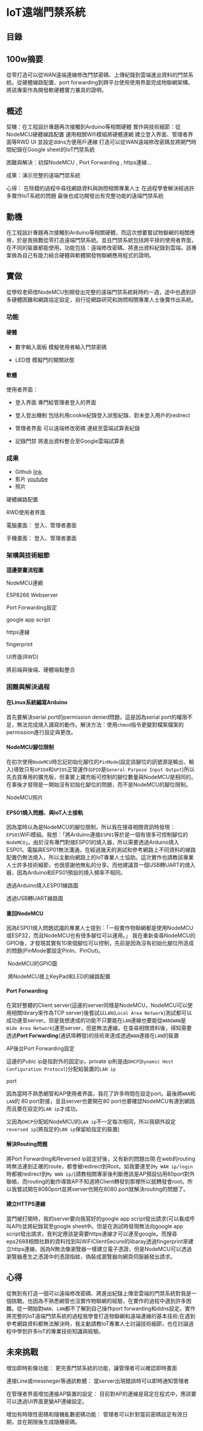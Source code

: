 # IoT遠端門禁系統

## 目錄

## 100w摘要

從零打造可以從WAN遠端連線修改門禁密碼、上傳紀錄到雲端進出資料的門禁系統。從硬體線路配置、port forwarding到跨平台使用使用界面完成物聯網架構。將該專案作為開發軟硬體實力兼具的證明。
## 概述

契機：在工程設計專題再次接觸到Arduino等相關硬體
實作與技術細節：從NodeMCU硬體線路配置
運用相關Wifi模組將硬體連網
建立登入界面、管理者界面等RWD UI
並設定ddns方便用戶連線
打造可以從WAN遠端修改密碼並將開門時間紀錄在Google sheet的IoT門禁系統

困難與解決：初探NodeMCU , Port Forwarding , https連線...

成果：演示完整的遠端門禁系統

心得：
在除錯的過程中尋找網路資料與詢問相關專業人士
在過程學會解決經過許多實作IoT系統的問題
最後也成功開發出有完整功能的遠端門禁系統
## 動機

在工程設計專題再次接觸到Arduino等相關硬體，而這次想要嘗試物聯網的相關應用，於是我挑戰從零打造遠端門禁系統。並且門禁系統包括跨平排的使用者界面，在不同的裝置都能使用。功能包括：遠端修改密碼、將進出資料紀錄到雲端。該專案做為自己有能力結合硬體與軟體開發物聯網應用程式的證明。
## 實做

從學校老師借NodeMCU到開發出完整的遠端門禁系統耗時約一週，途中也遇到許多硬體困難和網路協定設定，自行從網路研究和詢問相關專業人士後實作出系統。

### 功能

#### 硬體

* 數字輸入面板
模擬使用者輸入門禁密碼

* LED燈
模擬門的開關狀態

#### 軟體

使用者界面：

* 登入界面
專門給管理者登入的界面
* 登入登出機制
包括利用cookie紀錄登入狀態紀錄、對未登入用戶的redirect

* 管理者界面
可以遠端修改密碼
連結至雲端試算表紀錄

* 記錄門禁
將進出資料整合至Google雲端試算表

### 成果
- Github
[link](link)
- 影片
[youtube](link)
- 照片

硬體線路配置

RWD使用者界面

電腦畫面：
登入、管理者畫面

手機畫面：
登入、管理者畫面


### 架構與技術細節

**這邊要畫流程圖**

NodeMCU連網

ESP8266 Webserver

Port Forwarding設定

google app script

https連線

fingerprint

UI界面(RWD) 

將前端與後端、硬體端點整合

### 困難與解決過程

#### 在Linux系統編寫Arduino 

首先要解決serial port的permission denied問題，這是因為serial port的權限不足，無法完成燒入讀寫的動作。解決方法：使用`chmod`指令更變對檔案檔案的permission進行設定與更改。

#### NodeMCU腳位限制

在初次使用`NodeMCU`時忘記初始化腳位的`PinMode`(設定該腳位的訊號源是輸出、輸入)導致只有`GPIO4`和`GPIO5`正常運作(`GPIO`是`General Purpose Input Output`)所以先去買專用的擴充板，但事實上擴充板可控制的腳位數量與NodeMCU是相同的。在事後才發現是一開始沒有初始化腳位的問題，而不是NodeMCU的腳位限制。

NodeMCU照片
#### EPS01燒入問題、與IoT人士接軌

因為當時以為是NodeMCU的腳位限制，所以我在搜尋相關資訊時發現：`EPS01`WiFi模組。我想：「將Arduino連接`ESP01`等於是一個有很多可控制腳位的`NodeMCU`」。由於沒有專門對接ESP01的燒入器，所以需要透過Arduino燒入ESP01，電腦與ESP01無法溝通。在經過幾天的測試和參考網路上不同資料的線路配置仍無法燒入，所以主動向網路上的IoT專業人士協助。這次實作也請教該專業人士許多技術細節，也很感謝他無私的分享。而他建議買一個USB轉UART的燒入器，因為Arduino和EPS01預設的燒入頻率不相同。

透過Arduino燒入ESP01線路圖

透過USB轉UART線路圖

#### 重回NodeMCU

因為ESP01燒入問題認識的專業人士提到：「一般實作物聯網都是使用NodeMCU或ESP32，而且NodeMCU也有很多腳位可以運用。」
我在重新查尋NodeMCU的GPIO後，才發現其實有10來個腳位可以控制，先前是因為沒有初始化腳位所造成的問題(PinMode要設定PinIn、PinOut)。

![]()
NodeMCU的GPIO圖

![]()
將NodeMCU接上KeyPad和LED的線路配置

#### Port Forwarding

在寫好整體的Client server(這邊的server同樣是NodeMCU，NodeMCU可以使用相關library來作為TCP server)後嘗試以`LAN`(`Local Area Network`)測試都可以成功連至server。但是我想達成的功能不只要能在`LAN`連線也要能從`WAN`(`WAN`是`Wide Area Network`)連至server，但是無法連線。在查尋相關資料後，得知需要透過**Port Forwarding**(通訊埠轉發)的技術來達成透過`WAN`連接在`LAN`的裝置

AP後台Port Forwarding設定

這邊的Pubic ip是指對外的固定ip，private ip則是由`DHCP`(`Dynamic Host Configuration Protocol`)分配給裝置的`LAN ip`

port

因為當時不熟悉網管和AP使用者界面，我花了許多時間在設定port。最後將`WAN`和`LAN`的 80 port對接，並且server也要開在80 port也要確認NodeMCU有連到網路而且要在設定的`LAN ip`才成功。

又因為`DHCP`分配給NodeMCU的`LAN ip`不一定每次相同，所以我額外設定`reversed ip`(將指定的`LAN ip`保留給指定的裝置)

#### 解決Routing問題

將Port Forwarding和Reversed ip設定好後，又有新的問題出現:在web的routing時無法連到正確的route，都會被redirect到Root。如我要連至(`My WAN ip/login`時都被redirect到`My WAN ip/`)請教相關專家後判斷應該是AP預設佔用80port對外聯絡，而routing的動作導致AP不知道將Client轉發到那裡所以就轉發會root。所以我嘗試開在8080port並將server也開在8080 port就解決routing的問題了。

#### 建立HTTPS連線

當門被打開時，我的server要向我寫好的google app script發出請求(可以看成呼叫API)並將紀錄寫至google sheet中。但是在測試時發現無法向google app script發出請求，我判定應該是需要https連線才可以連至google。而搜尋eps2688相關社群的資料找到叫WiFiClientSecure的libaray透過fingerprint來建立https連線。因為N無法像瀏覽器一樣建立電子憑證，但是NodeMCU可以透過瀏覽器產生之憑證中的憑證指紋，偽裝成瀏覽器向網頁伺服器發出請求。

## 心得

從無到有打造一個可以遠端修改密碼、將進出紀錄上傳至雲端的門禁系統對我是一個挑戰。也因為不熟悉網管也沒實作物聯網的經驗，在實作的過程中遇到許多困難。從一開始對`WAN`、`LAN`都不了解到自己操作port forwarding和ddns設定。實作將完整的IoT遠端門禁系統的過程我學會打造物聯網和遠端連線的基本技術;在遇到參考網路資料都無法解決時，我主動請教IoT專業人士討論技術細節，也在討論過程中學到許多IoT的專業技術知識與經驗。

## 未來挑戰

增加即時影像功能：
更完善門禁系統的功能，讓管理者可以確認即時畫面

連接Line或messneger等通訊軟體：
當server出現錯誤時可以即時通知管理者

在管理者界面增加連接AP裝置的設定：
目前對AP的連線是寫定在程式中，應該要可以透過UI界面更變AP連線設定。

增加有時限性密碼和隨機亂數密碼功能：
管理者可以針對當前密碼設定有效日期，並在期限後生成隨機密碼。






